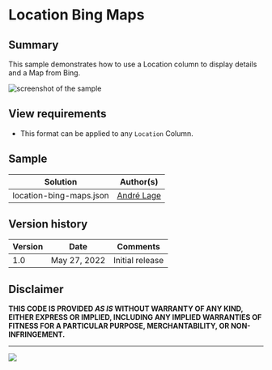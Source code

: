 # Location Bing Maps

## Summary
This sample demonstrates how to use a Location column to display details and a Map from Bing.

![screenshot of the sample](./assets/screenshot.gif)

## View requirements
- This format can be applied to any `Location` Column.

## Sample

Solution|Author(s)
--------|---------
location-bing-maps.json | [André Lage](https://github.com/aaclage)

## Version history

Version|Date|Comments
-------|----|--------
1.0|May 27, 2022|Initial release

## Disclaimer
**THIS CODE IS PROVIDED *AS IS* WITHOUT WARRANTY OF ANY KIND, EITHER EXPRESS OR IMPLIED, INCLUDING ANY IMPLIED WARRANTIES OF FITNESS FOR A PARTICULAR PURPOSE, MERCHANTABILITY, OR NON-INFRINGEMENT.**

---

<img src="https://pnptelemetry.azurewebsites.net/list-formatting/column-samples/location-bing-maps" />